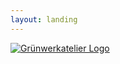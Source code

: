 ```yaml
---
layout: landing
---
```


<div class="landing-hero">
  <a href="{{ "/home" | relative_url }}">
    <img src="{{ "/assets/img/hero-logo.jpg" | relative_url }}" alt="Grünwerkatelier Logo" />
  </a>
</div>
